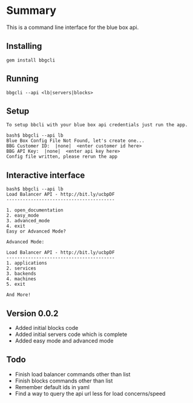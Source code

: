 Summary
======

This is a command line interface for the blue box api.

Installing
-------

    gem install bbgcli

Running
-------

    bbgcli --api <lb|servers|blocks>

Setup
-------

    To setup bbcli with your blue box api credentials just run the app.

    bash$ bbgcli --api lb
    Blue Box Config File Not Found, let's create one...
    BBG Customer ID:  |none|  <enter customer id here>
    BBG API Key:  |none|  <enter api key here>
    Config file written, please rerun the app

Interactive interface
-------
    bash$ bbgcli --api lb
    Load Balancer API - http://bit.ly/ucbpDF
    ----------------------------------------

    1. open_documentation
    2. easy_mode
    3. advanced_mode
    4. exit
    Easy or Advanced Mode?  

    Advanced Mode:

    Load Balancer API - http://bit.ly/ucbpDF
    ----------------------------------------
    1. applications
    2. services
    3. backends
    4. machines
    5. exit

    And More!

Version 0.0.2
-------
* Added initial blocks code
* Added initial servers code which is complete
* Added easy mode and advanced mode

Todo
----

* Finish load balancer commands other than list
* Finish blocks commands other than list
* Remember default ids in yaml
* Find a way to query the api url less for load concerns/speed
